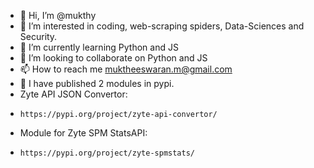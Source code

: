 - 👋 Hi, I’m @mukthy
- 👀 I’m interested in coding, web-scraping spiders, Data-Sciences and Security.
- 🌱 I’m currently learning Python and JS
- 💞️ I’m looking to collaborate on Python and JS
- 📫 How to reach me muktheeswaran.m@gmail.com
- 👀 I have published 2 modules in pypi.
-   Zyte API JSON Convertor:
-     https://pypi.org/project/zyte-api-convertor/
-   Module for Zyte SPM StatsAPI:
-     https://pypi.org/project/zyte-spmstats/
<!---
mukthy/mukthy is a ✨ special ✨ repository because its `README.md` (this file) appears on your GitHub profile.
You can click the Preview link to take a look at your changes.
--->
